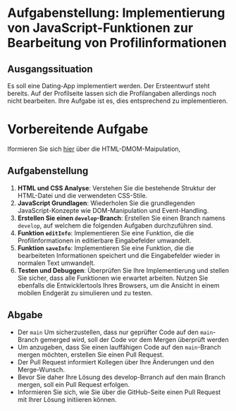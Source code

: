 # Aufgabenstellung: Implementierung von JavaScript-Funktionen zur Bearbeitung von Profilinformationen

## Ausgangssituation
Es soll eine Dating-App implementiert werden. Der Ersteentwurf steht bereits. Auf der Profilseite lassen sich die Profilangaben allerdings noch nicht bearbeiten. Ihre Aufgabe ist es, dies entsprechend zu implementieren.
# Vorbereitende Aufgabe
Iformieren Sie sich [hier](https://www.w3schools.com/js/js_htmldom.asp) über die HTML-DMOM-Maipulation,

## Aufgabenstellung
1. **HTML und CSS Analyse**: Verstehen Sie die bestehende Struktur der HTML-Datei und die verwendeten CSS-Stile.
2. **JavaScript Grundlagen**: Wiederholen Sie die grundlegenden JavaScript-Konzepte wie DOM-Manipulation und Event-Handling.
3. **Erstellen Sie einen `develop`-Branch**: Erstellen Sie einen Branch namens `develop`, auf welchem die folgenden Aufgaben durchzuführen sind.
4. **Funktion `editInfo`**: Implementieren Sie eine Funktion, die die Profilinformationen in editierbare Eingabefelder umwandelt.
5. **Funktion `saveInfo`**: Implementieren Sie eine Funktion, die die bearbeiteten Informationen speichert und die Eingabefelder wieder in normalen Text umwandelt.
6. **Testen und Debuggen**: Überprüfen Sie Ihre Implementierung und stellen Sie sicher, dass alle Funktionen wie erwartet arbeiten. Nutzen Sie ebenfalls die Entwicklertools Ihres Browsers, um die Ansicht in einem mobilen Endgerät zu simulieren und zu testen.

## Abgabe
- Der `main` Um sicherzustellen, dass nur geprüfter Code auf den `main`-Branch gemerged wird, soll der Code vor dem Mergen überprüft werden
- Um anzugeben, dass Sie einen lauffähigen Code auf den `main`-Branch mergen möchten, erstellen Sie einen Pull Request.
- Der Pull Request informiert Kollegen über Ihre Änderungen und den Merge-Wunsch.
- Bevor Sie daher Ihre Lösung des develop-Brranch auf den main Branch mergen, soll ein Pull Request erfolgen.
- Informieren Sie sich, wie Sie über die GitHub-Seite einen Pull Request mit Ihrer Lösung initiieren können.

